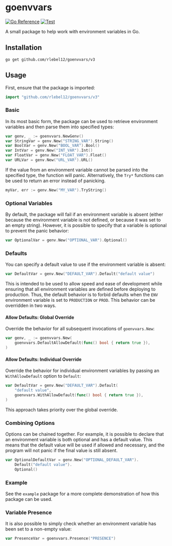 # goenvvars
[![Go Reference](https://pkg.go.dev/badge/github.com/rlebel12/goenvvars/v3.svg)](https://pkg.go.dev/github.com/rlebel12/goenvvars/v3)
[![Test](https://github.com/rlebel12/goenvvars/actions/workflows/test.yml/badge.svg)](https://github.com/rlebel12/goenvvars/actions/workflows/test.yml)

A small package to help work with environment variables in Go.

## Installation
```console
go get github.com/rlebel12/goenvvars/v3
```

## Usage

First, ensure that the package is imported:
```go
import "github.com/rlebel12/goenvvars/v3"
```

### Basic
In its most basic form, the package can be used to retrieve environment variables and then parse them into specified types:

```go
var genv, _ := goenvvars.NewGenv()
var StringVar = genv.New("STRING_VAR").String()
var BoolVar = genv.New("BOOL_VAR").Bool()
var IntVar = genv.New("INT_VAR").Int()
var FloatVar = genv.New("FLOAT_VAR").Float()
var URLVar = genv.New("URL_VAR").URL()
```

If the value from an environment variable cannot be parsed into the specified type, the function will panic. Alternatively, the `Try*` functions can be used to return an error instead of panicking.
```go
myVar, err := genv.New("MY_VAR").TryString()
```

### Optional Variables
By default, the package will fail if an environment variable is absent (either because the environment variable is not defined, or because it was set to an empty string). However, it is possible to specify that a variable is optional to prevent the panic behavior:

```go
var OptionalVar = genv.New("OPTIONAL_VAR").Optional()
```

### Defaults
You can specify a default value to use if the environment variable is absent:

```go
var DefaultVar = genv.New("DEFAULT_VAR").Default("default value")
```

This is intended to be used to allow speed and ease of development while ensuring that all environment variables are defined before deploying to production. Thus, the default behavior is to forbid defaults when the `ENV` environment variable is set to `PRODUCTION` or `PROD`. This behavior can be overridden in two ways.

#### Allow Defaults: Global Override

Override the behavior for all subsequent invocations of `goenvvars.New`:

```go
var genv, _ := goenvvars.New(
    goenvvars.DefaultAllowDefault(func() bool { return true }),
)
```

#### Allow Defaults: Individual Override

Override the behavior for individual environment variables by passing an `WithAllowDefault` option to `Default`:
    
```go
var DefaultVar = genv.New("DEFAULT_VAR").Default(
    "default value",
    goenvvars.WithAllowDefault(func() bool { return true }),
)
```

This approach takes priority over the global override.

### Combining Options
Options can be chained together. For example, it is possible to declare that an environment variable is both
optional and has a default value. This means that the default value will be used if allowed and necessary, and the program
will not panic if the final value is still absent.

```go
var OptionalDefaultVar = genv.New("OPTIONAL_DEFAULT_VAR").
    Default("default value").
    Optional()
```

### Example
See the `example` package for a more complete demonstration of how this package can be used.

### Variable Presence
It is also possible to simply check whether an environment variable has been set to a non-empty value:

```go
var PresenceVar = goenvvars.Presence("PRESENCE")
```